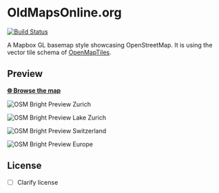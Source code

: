 # OldMapsOnline.org
[![Build Status](https://travis-ci.org/klokantech/oldmapsonline-gl-style.svg?branch=master)](https://travis-ci.org/klokantech/oldmapsonline-gl-style)

A Mapbox GL basemap style showcasing OpenStreetMap.
It is using the vector tile
schema of [OpenMapTiles](https://github.com/openmaptiles/openmaptiles).

## Preview

**[:globe_with_meridians: Browse the map](https://api.mapbox.com/styles/v1/openmaptiles/ciwf7h9k400882pmt3ud8z8td.html?title=true&access_token=pk.eyJ1Ijoib3Blbm1hcHRpbGVzIiwiYSI6ImNpdnY3eTJxZzAwMGMyb3BpdWJmajcxNzcifQ.hP1BxcxldIhakMcPSJLQ1Q#7.25/46.923/8.466)**

![OSM Bright Preview Zurich](https://api.mapbox.com/styles/v1/openmaptiles/ciwf7h9k400882pmt3ud8z8td/static/8.540587,47.370555,14.08,0.00,0.00/600x400?access_token=pk.eyJ1Ijoib3Blbm1hcHRpbGVzIiwiYSI6ImNpdnY3eTJxZzAwMGMyb3BpdWJmajcxNzcifQ.hP1BxcxldIhakMcPSJLQ1Q)

![OSM Bright Preview Lake Zurich](https://api.mapbox.com/styles/v1/openmaptiles/ciwf7h9k400882pmt3ud8z8td/static/8.619184,47.336203,9.07,0.00,0.00/600x400?access_token=pk.eyJ1Ijoib3Blbm1hcHRpbGVzIiwiYSI6ImNpdnY3eTJxZzAwMGMyb3BpdWJmajcxNzcifQ.hP1BxcxldIhakMcPSJLQ1Q)

![OSM Bright Preview Switzerland](https://api.mapbox.com/styles/v1/openmaptiles/ciwf7h9k400882pmt3ud8z8td/static/8.243967,46.916315,6.21,0.00,0.00/600x400?access_token=pk.eyJ1Ijoib3Blbm1hcHRpbGVzIiwiYSI6ImNpdnY3eTJxZzAwMGMyb3BpdWJmajcxNzcifQ.hP1BxcxldIhakMcPSJLQ1Q)

![OSM Bright Preview Europe](https://api.mapbox.com/styles/v1/openmaptiles/ciwf7h9k400882pmt3ud8z8td/static/10.987258,46.453150,3.02,0.00,0.00/600x400?access_token=pk.eyJ1Ijoib3Blbm1hcHRpbGVzIiwiYSI6ImNpdnY3eTJxZzAwMGMyb3BpdWJmajcxNzcifQ.hP1BxcxldIhakMcPSJLQ1Q)

## License

- [ ] Clarify license
